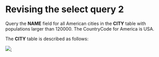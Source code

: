 # Revising the select query 2

Query the **NAME** field for all American cities in the **CITY** table with populations larger than 120000. The CountryCode for America is USA.

The **CITY** table is described as follows:

![](https://s3.amazonaws.com/hr-challenge-images/8137/1449729804-f21d187d0f-CITY.jpg);